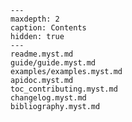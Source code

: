 
```{toctree}
---
maxdepth: 2
caption: Contents
hidden: true
---
readme.myst.md
guide/guide.myst.md
examples/examples.myst.md
apidoc.myst.md
toc_contributing.myst.md
changelog.myst.md
bibliography.myst.md
```

```{include} ./readme.myst.md
```